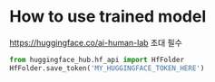 # How to use trained model

https://huggingface.co/ai-human-lab
초대 필수

```python
from huggingface_hub.hf_api import HfFolder
HfFolder.save_token('MY_HUGGINGFACE_TOKEN_HERE')
```
